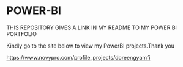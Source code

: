 # POWER-BI
THIS REPOSITORY GIVES A LINK IN MY README TO MY POWER BI PORTFOLIO

Kindly go to the site below to view my PowerBI projects.Thank you

https://www.novypro.com/profile_projects/doreengyamfi
